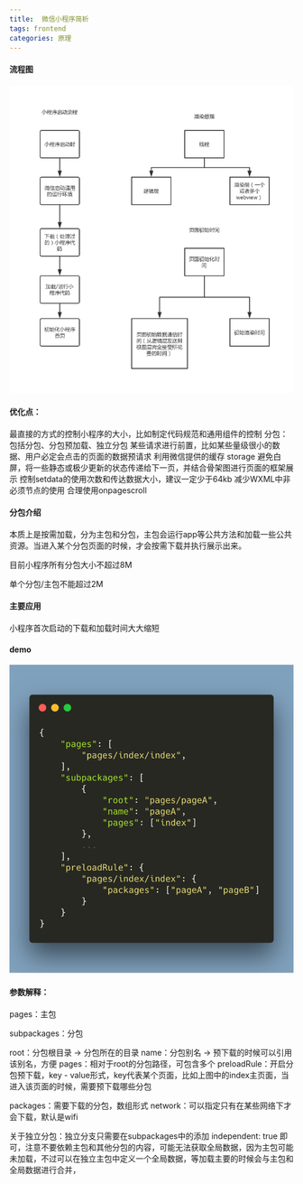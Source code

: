 ```yaml
---
title:  微信小程序简析
tags: frontend
categories: 原理
---
```


#### 流程图
![demo](https://raw.githubusercontent.com/FoxDaxian/FoxDaxian.github.io/master/assets/11_wx/naotu.png)

#### 优化点：

最直接的方式的控制小程序的大小，比如制定代码规范和通用组件的控制
分包： 包括分包、分包预加载、独立分包
某些请求进行前置，比如某些量级很小的数据、用户必定会点击的页面的数据预请求
利用微信提供的缓存 storage
避免白屏，将一些静态或极少更新的状态传递给下一页，并结合骨架图进行页面的框架展示
控制setdata的使用次数和传达数据大小，建议一定少于64kb
减少WXML中非必须节点的使用
合理使用onpagescroll



#### 分包介绍
本质上是按需加载，分为主包和分包，主包会运行app等公共方法和加载一些公共资源。当进入某个分包页面的时候，才会按需下载并执行展示出来。

目前小程序所有分包大小不超过8M

单个分包/主包不能超过2M

#### 主要应用
小程序首次启动的下载和加载时间大大缩短

#### demo

![demo](https://raw.githubusercontent.com/FoxDaxian/FoxDaxian.github.io/master/assets/11_wx/demo.png)

#### 参数解释：
pages：主包

subpackages：分包

root：分包根目录 → 分包所在的目录
name：分包别名 →  预下载的时候可以引用该别名，方便
pages：相对于root的分包路径，可包含多个
preloadRule：开启分包预下载，key - value形式，key代表某个页面，比如上图中的index主页面，当进入该页面的时候，需要预下载哪些分包

packages：需要下载的分包，数组形式
network：可以指定只有在某些网络下才会下载，默认是wifi


关于独立分包：独立分支只需要在subpackages中的添加 independent: true 即可，注意不要依赖主包和其他分包的内容，可能无法获取全局数据，因为主包可能未加载，不过可以在独立主包中定义一个全局数据，等加载主要的时候会与主包和全局数据进行合并，